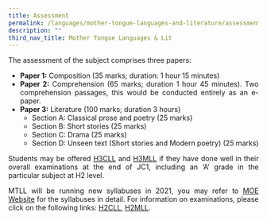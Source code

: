 ```yaml
---
title: Assessment
permalink: /languages/mother-tongue-languages-and-literature/assessment/
description: ""
third_nav_title: Mother Tongue Languages & Lit
---
```

<div align=justify>
<p>
The assessment of the subject comprises three papers:
<ul>
	<li><strong>Paper 1:</strong> Composition (35 marks; duration: 1 hour 15 minutes)</li>
	<li><strong>Paper 2:</strong> Comprehension (65 marks; duration 1 hour 45 minutes). Two 
comprehension passages, this would be conducted entirely as an e-paper.</li>
	<li><strong>Paper 3:</strong> Literature (100 marks; duration 3 hours)
		<ul>
			<li>Section A: Classical prose and poetry (25 marks)</li>
			<li>Section B: Short stories (25 marks)</li>
			<li>Section C: Drama (25 marks)</li>
			<li>Section D: Unseen text (Short stories and Modern poetry) (25 marks)</li></ul></ul>

<p>
Students may be offered <a href="https://www.seab.gov.sg/docs/default-source/national-examinations/syllabus/alevel/2022syllabus/9901_y22_sy.pdf">H3CLL</a> and <a href="https://www.seab.gov.sg/docs/default-source/national-examinations/syllabus/alevel/2022syllabus/9921_y22_sy.pdf">H3MLL</a> if they have done well in their overall examinations at the end of JC1, including an ‘A’ grade in the particular subject at H2 level.</p>

<p>
MTLL will be running new syllabuses in 2021, you may refer to <a href="https://www.moe.gov.sg/post-secondary/a-level-curriculum-and-subject-syllabuses">MOE Website</a> for the syllabuses in detail. For information on examinations, please click on the following links: <a href="https://www.seab.gov.sg/docs/default-source/national-examinations/syllabus/alevel/2022syllabus/9572_y22_sy.pdf">H2CLL</a>, <a href="https://www.seab.gov.sg/docs/default-source/national-examinations/syllabus/alevel/2022syllabus/9576_y22_sy.pdf">H2MLL</a>.</p>